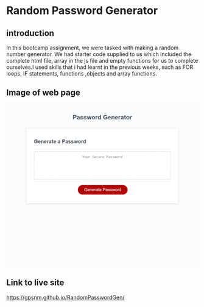 # Random Password Generator

## introduction
In this bootcamp assignment, we were tasked with making a random number generator. We had starter code supplied to us which included the complete html file, array in the js file and empty functions for us to complete ourselves.I used skills that i had learnt in the previous weeks, such as FOR loops, IF statements, functions ,objects and array functions.

## Image of web page

<img src="./assets/gpsnm.github.io_RandomPasswordGen_.png" alt="">


## Link to live site
https://gpsnm.github.io/RandomPasswordGen/
